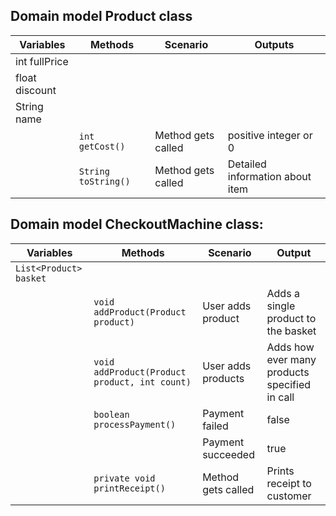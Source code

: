 ## Domain model Product class
| Variables      | Methods             | Scenario           | Outputs                         |
|----------------|---------------------|--------------------|---------------------------------|
| int fullPrice  |                     |                    |                                 | 
| float discount |                     |                    |                                 |
| String name    |                     |                    |                                 |
|                | `int getCost()`     | Method gets called | positive integer or 0           |
|                | `String toString()` | Method gets called | Detailed information about item | 

## Domain model CheckoutMachine class:
| Variables              | Methods                                       | Scenario            | Output                                        |
|------------------------|-----------------------------------------------|---------------------|-----------------------------------------------|
| `List<Product> basket` |                                               |                     |                                               |
|                        | `void addProduct(Product product)`            | User adds product   | Adds a single product to the basket           |
|                        | `void addProduct(Product product, int count)` | User adds products  | Adds how ever many products specified in call |
|                        | `boolean processPayment()`                    | Payment failed      | false                                         |
|                        |                                               | Payment succeeded   | true                                          |
|                        | `private void printReceipt()`                 | Method gets called  | Prints receipt to customer                    |
